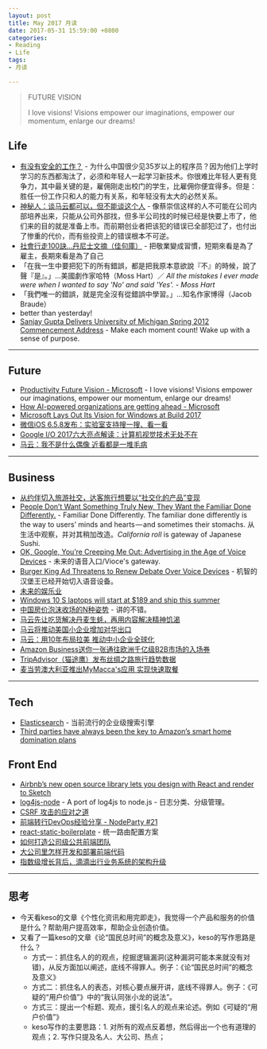 ```yaml
---
layout: post
title: May 2017 月读
date: 2017-05-31 15:59:00 +0800
categories:
- Reading
- Life
tags:
- 月读

---
```


<blockquote class="blockquote-center">
<p>FUTURE VISION</p>
<p>
I love visions! Visions empower our imaginations, empower our momentum, enlarge our dreams!
</p>
</blockquote>


## Life

- [有没有安全的工作？](http://www.ruanyifeng.com/blog/2015/12/safe-job.html) - 为什么中国很少见35岁以上的程序员？因为他们上学时学习的东西都淘汰了，必须和年轻人一起学习新技术。你很难比年轻人更有竞争力，其中最关键的是，雇佣刚走出校门的学生，比雇佣你便宜得多。但是：胜任一份工作只和人的能力有关系，和年轻没有太大的必然关系。
- [神秘人：谈马云都可以，但不能谈这个人](https://moment.douban.com/post/106013/) - 像蔡崇信这样的人不可能在公司内部培养出来，只能从公司外部找，但多半公司找的时候已经是快要上市了，他们来的目的就是准备上市。而前期创业者把该犯的错误已全部犯过了，也付出了惨重的代价，而有些投资上的错误根本不可逆。
- [社會行走100訣…丹尼士文摘（佳句庫）](http://denniswatch.mysinablog.com/index.php?op=ViewArticle&articleId=1074546) - 把敬業變成習慣，短期來看是為了雇主，長期來看是為了自己
- 「在我一生中要把犯下的所有錯誤，都是把我原本意欲說『不』的時候，說了聲『是』。」…美國劇作家哈特（Moss Hart）／ *All the mistakes I ever made were when I wanted to say 'No' and said 'Yes'. - Moss Hart*
- 「我們唯一的錯誤，就是完全沒有從錯誤中學習。」…知名作家博得（Jacob Braude）
- better than yesterday!
- [Sanjay Gupta Delivers University of Michigan Spring 2012 Commencement Address](https://singjupost.com/sanjay-gupta-delivers-university-of-michigan-spring-2012-commencement-address-full-transcript/2/?singlepage=1) - Make each moment count! Wake up with a sense of purpose.

----

## Future

- [Productivity Future Vision - Microsoft](https://www.microsoft.com/enterprise/productivityvision/default.aspx) - I love visions! Visions empower our imaginations, empower our momentum, enlarge our dreams!
- [How AI-powered organizations are getting ahead - Microsoft](https://enterprise.microsoft.com/en-us/articles/roles/it-leader/ai-powered-organizations-getting-ahead/)
- [Microsoft Lays Out Its Vision for Windows at Build 2017](http://www.tested.com/tech/windows/611331-microsoft-lays-out-its-vision-windows-build-2017/)
- [微信iOS 6.5.8发布：实验室支持搜一搜、看一看](http://m.cnbeta.com/view/613531.htm)
- [Google I/O 2017六大亮点解读：计算机视觉技术无处不在](http://www.cnbeta.com/articles/tech/613625.htm)
- [马云：我不是什么偶像 近看都是一堆毛病](http://finance.sina.com.cn/chanjing/gsnews/2017-05-15/doc-ifyfeivp5708639.shtml)


----

## Business

- [从约伴切入旅游社交，达客旅行想要以“社交化的产品”变现](https://36kr.com/p/5036684.html)
- [People Don’t Want Something Truly New, They Want the Familiar Done Differently.](https://medium.com/startup-grind/people-dont-want-something-truly-new-they-want-the-familiar-done-differently-7648f24f8fe7) - Familiar Done Differently. The familiar done differently is the way to users’ minds and hearts — and sometimes their stomachs. 从生活中观察，并对其稍加改造。*California roll* is gateway of Japanese Sushi.
- [OK, Google, You’re Creeping Me Out: Advertising in the Age of Voice Devices](https://medium.com/startup-grind/ok-google-youre-creeping-me-out-advertising-in-the-age-of-voice-devices-87af722d414d) - 未来的语音入口/Vioce's gateway.
- [Burger King Ad Threatens to Renew Debate Over Voice Devices](https://www.bloomberg.com/news/articles/2017-04-12/burger-king-ad-threatens-to-renew-debate-over-voice-devices) - 机智的汉堡王已经开始切入语音设备。
- [未来的娱乐业](http://www.ruanyifeng.com/blog/2017/01/entainment.html)
- [Windows 10 S laptops will start at $189 and ship this summer](https://techcrunch.com/2017/05/02/windows-10-s-laptops-will-start-at-189-and-ship-this-summer/)
- [中国房价泡沫收场的N种姿势](http://www.ftchinese.com/story/001072362?full=y) - 讲的不错。
- [马云先让吃货解决丹麦生蚝，再用内容解决精神饥渴](https://www.sohu.com/a/138367070_116048)
- [马云将推动美国小企业增加对华出口](http://www.ftchinese.com/story/001072522)
- [马云：用10年布局拉美 推动中小企业全球化](http://finance.sina.com.cn/stock/usstock/c/2017-05-05/doc-ifyeychk7064041.shtml)
- [Amazon Business送你一张通往欧洲千亿级B2B市场的入场券](http://mt.sohu.com/20170509/n492328048.shtml)
- [TripAdvisor（猫途鹰）发布丝绸之路旅行趋势数据](http://travelweekly-china.com/57760)
- [麦当劳澳大利亚推出MyMacca's应用 实现快速取餐](http://m.cnbeta.com/view/613665.htm)



----

## Tech

- [Elasticsearch](https://www.elastic.co/products/elasticsearch) - 当前流行的企业级搜索引擎
- [Third parties have always been the key to Amazon’s smart home domination plans](https://techcrunch.com/2017/05/06/amazon-echo-world-domination/?ncid=tcdaily&utm_medium=TCnewsletter)

## Front End

- [Airbnb’s new open source library lets you design with React and render to Sketch](https://techcrunch.com/2017/04/25/airbnbs-new-open-source-library-lets-you-design-with-react-and-render-to-sketch/)
- [log4js-node](https://github.com/nomiddlename/log4js-node) - A port of log4js to node.js - 日志分类、分级管理。
- [CSRF 攻击的应对之道](https://www.ibm.com/developerworks/cn/web/1102_niugang_csrf/)
- [前端转行DevOps经验分享 - NodeParty #21](https://mp.weixin.qq.com/s?__biz=MzA4MzYyNjM2OQ==&mid=2247484033&idx=2&sn=4129871a90af5ff8c31b84a32604fca1)
- [react-static-boilerplate](https://github.com/kriasoft/react-static-boilerplate) - 统一路由配置方案
- [如何打造公司级公共前端团队](https://github.com/DDFE/DDFE-blog/issues/2)
- [大公司里怎样开发和部署前端代码](https://github.com/fouber/blog/issues/6#issuecomment-300974559)
- [指数级增长背后，滴滴出行业务系统的架构升级](https://github.com/DDFE/DDFE-blog/issues/6)

----

## 思考

- 今天看keso的文章《个性化资讯和用完即走》，我觉得一个产品和服务的价值是什么？帮助用户提高效率，帮助企业创造价值。
- 又看了一篇keso的文章《论“国民总时间”的概念及意义》，keso的写作思路是什么？
	- 方式一：抓住名人的的观点，挖掘逻辑漏洞(这种漏洞可能本来就没有对错)，从反方面加以阐述，底线不得罪人。例子：《论“国民总时间”的概念及意义》
	- 方式二：抓住名人的表态，对核心要点展开讲，底线不得罪人。例子：《可疑的“用户价值”》中的“我认同张小龙的说法”。
	- 方式三：提出一个标题、观点，援引名人的观点来论述。例如《可疑的“用户价值”》
	- keso写作的主要思路：1. 对所有的观点反着想，然后得出一个也有道理的观点；2. 写作只提及名人、大公司、热点；
